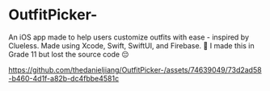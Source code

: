 # OutfitPicker-
An iOS app made to help users customize outfits with ease - inspired by Clueless.
Made using Xcode, Swift, SwiftUI, and Firebase. 🔨
I made this in Grade 11 but lost the source code 😔 

https://github.com/thedanieljiang/OutfitPicker-/assets/74639049/73d2ad58-b460-4d1f-a82b-dc4fbbe4581c

